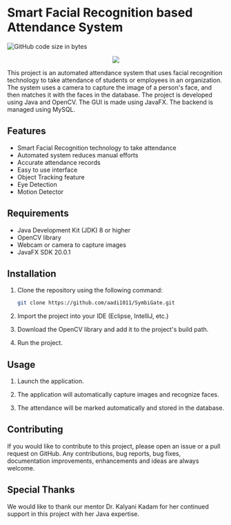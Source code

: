 # Smart Facial Recognition based Attendance System
<img alt="GitHub code size in bytes" src="https://img.shields.io/github/languages/code-size/aadi1011/SymbiGate">


<p align="center">
  <img src="https://www.devopsschool.com/blog/wp-content/uploads/2022/03/java_logo_icon_168609.png">
</p>

This project is an automated attendance system that uses facial recognition technology to take attendance of students or employees in an organization. The system uses a camera to capture the image of a person's face, and then matches it with the faces in the database. The project is developed using Java and OpenCV. The GUI is made using JavaFX. The backend is managed using MySQL.

## Features

- Smart Facial Recognition technology to take attendance
- Automated system reduces manual efforts
- Accurate attendance records
- Easy to use interface
- Object Tracking feature
- Eye Detection
- Motion Detector

## Requirements

- Java Development Kit (JDK) 8 or higher
- OpenCV library
- Webcam or camera to capture images
- JavaFX SDK 20.0.1

## Installation

1. Clone the repository using the following command:
    ```bash
   git clone https://github.com/aadi1011/SymbiGate.git
    ```

3. Import the project into your IDE (Eclipse, IntelliJ, etc.)

4. Download the OpenCV library and add it to the project's build path.

5. Run the project.

## Usage

1. Launch the application.

2. The application will automatically capture images and recognize faces.

3. The attendance will be marked automatically and stored in the database.

## Contributing

If you would like to contribute to this project, please open an issue or a pull request on GitHub. Any contributions, bug reports, bug fixes, documentation improvements, enhancements and ideas are always welcome.


## Special Thanks

We would like to thank our mentor Dr. Kalyani Kadam for her continued support in this project with her Java expertise. 

